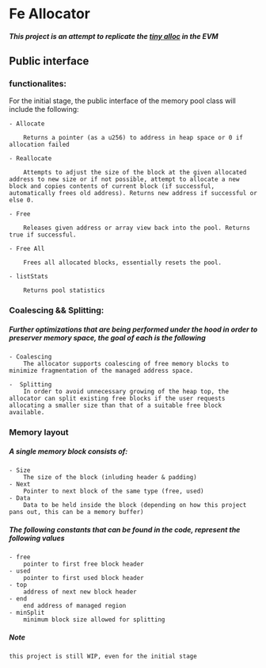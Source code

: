 
# Fe Allocator 

##### This project is an attempt to replicate the [tiny alloc](https://github.com/thi-ng/umbrella/tree/develop/packages/malloc) in the EVM 

## Public interface 

### functionalites:
 
For the initial stage, the public interface of the memory pool class will include the following: 

	- Allocate

		Returns a pointer (as a u256) to address in heap space or 0 if allocation failed  

	- Reallocate 

		Attempts to adjust the size of the block at the given allocated address to new size or if not possible, attempt to allocate a new block and copies contents of current block (if successful, automatically frees old address). Returns new address if successful or else 0.

	- Free

		Releases given address or array view back into the pool. Returns true if successful.

	- Free All

		Frees all allocated blocks, essentially resets the pool.

	- listStats

		Returns pool statistics


### Coalescing && Splitting:

##### Further optimizations that are being performed under the hood in order to preserver memory space, the goal of each is the following

	- Coalescing
		The allocator supports coalescing of free memory blocks to minimize fragmentation of the managed address space.

	-  Splitting 
		In order to avoid unnecessary growing of the heap top, the allocator can split existing free blocks if the user requests allocating a smaller size than that of a suitable free block available.

### Memory layout 

##### A single memory block consists of:

	- Size
		The size of the block (inluding header & padding)
	- Next 
		Pointer to next block of the same type (free, used)
	- Data
		Data to be held inside the block (depending on how this project pans out, this can be a memory buffer)

##### The following constants that can be found in the code, represent the following values

	- free 
		pointer to first free block header
	- used 
		pointer to first used block header
	- top
		address of next new block header
	- end
		end address of managed region 
	- minSplit 
		minimum block size allowed for splitting

##### Note
	this project is still WIP, even for the initial stage
